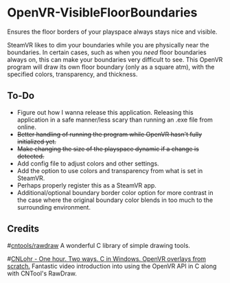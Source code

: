 # OpenVR-VisibleFloorBoundaries
Ensures the floor borders of your playspace always stays nice and visible.

SteamVR likes to dim your boundaries while you are physically near the boundaries. In certain cases, such as when you *need* floor boundaries always on, this can make your boundaries very difficult to see. This OpenVR program will draw its own floor boundary (only as a square atm), with the specified colors, transparency, and thickness.

## To-Do
- Figure out how I wanna release this application. Releasing this application in a safe manner/less scary than running an .exe file from online.
- ~~Better handling of running the program while OpenVR hasn't fully initialized yet.~~
- ~~Make changing the size of the playspace dynamic if a change is detected.~~
- Add config file to adjust colors and other settings.
- Add the option to use colors and transparency from what is set in SteamVR.
- Perhaps properly register this as a SteamVR app.
- Additional/optional boundary border color option for more contrast in the case where the original boundary color blends in too much to the surrounding environment.

## Credits
#[cntools/rawdraw](https://github.com/cntools/rawdraw)
A wonderful C library of simple drawing tools.

#[CNLohr - One hour. Two ways. C in Windows. OpenVR overlays from scratch.](https://www.youtube.com/watch?v=r6kM3tR03g4)
Fantastic video introduction into using the OpenVR API in C along with CNTool's RawDraw.

